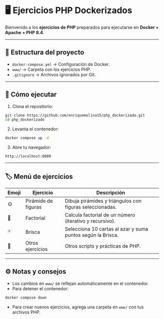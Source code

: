 # 🖥️ Ejercicios PHP Dockerizados

Bienvenido a los **ejercicios de PHP** preparados para ejecutarse en **Docker + Apache + PHP 8.4**.  

---

## 📂 Estructura del proyecto

- `docker-compose.yml` → Configuración de Docker.  
- `www/` → Carpeta con los ejercicios PHP.  
- `.gitignore` → Archivos ignorados por Git.  

---

## 🚀 Cómo ejecutar

1. Clona el repositorio:

```bash
git clone https://github.com/enriquemolina15/php_dockerizado.git
cd php_dockerizado
```

2. Levanta el contenedor:

```bash
docker compose up -d
```

3. Abre tu navegador:

```
http://localhost:8080
```

---

## 🏷️ Menú de ejercicios

| Emoji | Ejercicio | Descripción |
|-------|-----------|-------------|
| 🌞 | Pirámide de figuras | Dibuja pirámides y triángulos con figuras seleccionadas. |
| 🔢 | Factorial | Calcula factorial de un número (iterativo y recursivo). |
| 🃏 | Brisca | Selecciona 10 cartas al azar y suma puntos según la Brisca. |
| 📝 | Otros ejercicios | Otros scripts y prácticas de PHP. |

---

## ⚙️ Notas y consejos

- Los cambios en `www/` se reflejan automáticamente en el contenedor.  
- Para detener el contenedor:

```bash
docker compose down
```

- Para crear nuevos ejercicios, agrega una carpeta en `www/` con tus archivos PHP.

